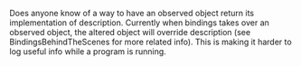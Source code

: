 Does anyone know of a way to have an observed object return its implementation of     description. Currently when bindings takes over an observed object, the altered object will override     description (see BindingsBehindTheScenes for more related info). This is making it harder to log useful info while a program is running.
